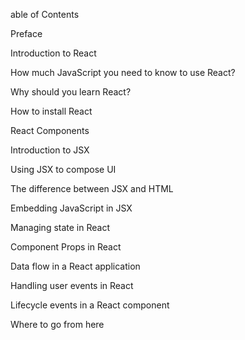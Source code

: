able of Contents

Preface

Introduction to React

How much JavaScript you need to know to use React?

Why should you learn React?

How to install React

React Components

Introduction to JSX

Using JSX to compose UI

The difference between JSX and HTML

Embedding JavaScript in JSX

Managing state in React

Component Props in React

Data flow in a React application

Handling user events in React

Lifecycle events in a React component

Where to go from here

